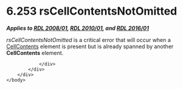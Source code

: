 <html dir="LTR" xmlns:mshelp="http://msdn.microsoft.com/mshelp" xmlns:ddue="http://ddue.schemas.microsoft.com/authoring/2003/5" xmlns:xlink="http://www.w3.org/1999/xlink" xmlns:tool="http://www.microsoft.com/tooltip">
    <head>
        <meta http-equiv="Content-Type" content="text/html; CHARSET=utf-8"></meta>
        <meta name="save" content="history"></meta>
        <title>6.253 rsCellContentsNotOmitted</title>
        <xml>
            <mshelp:toctitle title="6.253 rsCellContentsNotOmitted"></mshelp:toctitle>
            <mshelp:rltitle title="[MS-RDL]: rsCellContentsNotOmitted"></mshelp:rltitle>
            <mshelp:keyword index="A" term="d3fdba5d-721f-4626-8523-f38def518af5"></mshelp:keyword>
            <mshelp:attr name="DCSext.ContentType" value="open specification"></mshelp:attr>
            <mshelp:attr name="AssetID" value="d3fdba5d-721f-4626-8523-f38def518af5"></mshelp:attr>
            <mshelp:attr name="TopicType" value="kbRef"></mshelp:attr>
            <mshelp:attr name="DCSext.Title" value="[MS-RDL]: rsCellContentsNotOmitted" />
        </xml>
    </head>
    <body>
        <div id="header">
            <h1 class="heading">6.253 rsCellContentsNotOmitted</h1>
        </div>
        <div id="mainSection">
            <div id="mainBody">
                <div id="allHistory" class="saveHistory"></div>
                <div id="sectionSection0" class="section" name="collapseableSection">
                    

<p><b><i>Applies to </i></b><a href="1e855f94-4617-47e4-b89e-0856c6cb420f.html"><b><i>RDL 2008/01</i></b></a><b><i>,
</i></b><a href="3428e690-a348-4ec7-8a6a-8efb42d2cdee.html"><b><i>RDL 2010/01</i></b></a><b><i>,
and </i></b><a href="52ce3983-2bfc-4e72-9359-42aaf5fe4509.html"><b><i>RDL 2016/01</i></b></a></p>

<p><i>rsCellContentsNotOmitted</i> is a critical error that
will occur when a <a href="43ccec32-ec37-401c-ba8a-edbfa74e42f4.html">CellContents</a>
element is present but is already spanned by another <b>CellContents</b>
element.</p>


                </div>
            </div>
        </div>
    </body>
</html>